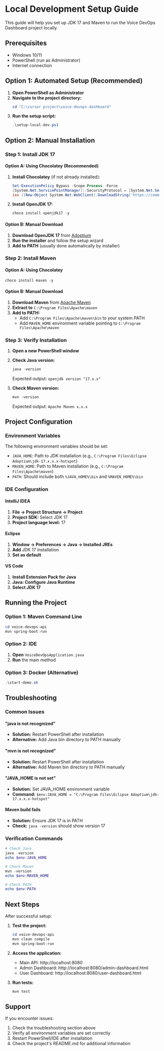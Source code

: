 # Local Development Setup Guide

This guide will help you set up JDK 17 and Maven to run the Voice DevOps Dashboard project locally.

## Prerequisites

- Windows 10/11
- PowerShell (run as Administrator)
- Internet connection

## Option 1: Automated Setup (Recommended)

1. **Open PowerShell as Administrator**
2. **Navigate to the project directory:**
   ```powershell
   cd "C:\cursor project\voice-devops-dashboard"
   ```
3. **Run the setup script:**
   ```powershell
   .\setup-local-dev.ps1
   ```

## Option 2: Manual Installation

### Step 1: Install JDK 17

#### Option A: Using Chocolatey (Recommended)
1. **Install Chocolatey** (if not already installed):
   ```powershell
   Set-ExecutionPolicy Bypass -Scope Process -Force
   [System.Net.ServicePointManager]::SecurityProtocol = [System.Net.ServicePointManager]::SecurityProtocol -bor 3072
   iex ((New-Object System.Net.WebClient).DownloadString('https://community.chocolatey.org/install.ps1'))
   ```

2. **Install OpenJDK 17:**
   ```powershell
   choco install openjdk17 -y
   ```

#### Option B: Manual Download
1. **Download OpenJDK 17** from [Adoptium](https://adoptium.net/temurin/releases/?version=17)
2. **Run the installer** and follow the setup wizard
3. **Add to PATH** (usually done automatically by installer)

### Step 2: Install Maven

#### Option A: Using Chocolatey
```powershell
choco install maven -y
```

#### Option B: Manual Download
1. **Download Maven** from [Apache Maven](https://maven.apache.org/download.cgi)
2. **Extract to** `C:\Program Files\Apache\maven`
3. **Add to PATH:**
   - Add `C:\Program Files\Apache\maven\bin` to your system PATH
   - Add `MAVEN_HOME` environment variable pointing to `C:\Program Files\Apache\maven`

### Step 3: Verify Installation

1. **Open a new PowerShell window**
2. **Check Java version:**
   ```powershell
   java -version
   ```
   Expected output: `openjdk version "17.x.x"`

3. **Check Maven version:**
   ```powershell
   mvn -version
   ```
   Expected output: `Apache Maven x.x.x`

## Project Configuration

### Environment Variables

The following environment variables should be set:

- `JAVA_HOME`: Path to JDK installation (e.g., `C:\Program Files\Eclipse Adoptium\jdk-17.x.x.x-hotspot`)
- `MAVEN_HOME`: Path to Maven installation (e.g., `C:\Program Files\Apache\maven`)
- `PATH`: Should include both `%JAVA_HOME%\bin` and `%MAVEN_HOME%\bin`

### IDE Configuration

#### IntelliJ IDEA
1. **File → Project Structure → Project**
2. **Project SDK:** Select JDK 17
3. **Project language level:** 17

#### Eclipse
1. **Window → Preferences → Java → Installed JREs**
2. **Add** JDK 17 installation
3. **Set as default**

#### VS Code
1. **Install Extension Pack for Java**
2. **Java: Configure Java Runtime**
3. **Select JDK 17**

## Running the Project

### Option 1: Maven Command Line
```powershell
cd voice-devops-api
mvn spring-boot:run
```

### Option 2: IDE
1. **Open** `VoiceDevOpsApplication.java`
2. **Run** the main method

### Option 3: Docker (Alternative)
```powershell
.\start-demo.sh
```

## Troubleshooting

### Common Issues

#### "java is not recognized"
- **Solution:** Restart PowerShell after installation
- **Alternative:** Add Java bin directory to PATH manually

#### "mvn is not recognized"
- **Solution:** Restart PowerShell after installation
- **Alternative:** Add Maven bin directory to PATH manually

#### "JAVA_HOME is not set"
- **Solution:** Set JAVA_HOME environment variable
- **Command:** `$env:JAVA_HOME = "C:\Program Files\Eclipse Adoptium\jdk-17.x.x.x-hotspot"`

#### Maven build fails
- **Solution:** Ensure JDK 17 is in PATH
- **Check:** `java -version` should show version 17

### Verification Commands

```powershell
# Check Java
java -version
echo $env:JAVA_HOME

# Check Maven
mvn -version
echo $env:MAVEN_HOME

# Check PATH
echo $env:PATH
```

## Next Steps

After successful setup:

1. **Test the project:**
   ```powershell
   cd voice-devops-api
   mvn clean compile
   mvn spring-boot:run
   ```

2. **Access the application:**
   - Main API: http://localhost:8080
   - Admin Dashboard: http://localhost:8080/admin-dashboard.html
   - User Dashboard: http://localhost:8080/user-dashboard.html

3. **Run tests:**
   ```powershell
   mvn test
   ```

## Support

If you encounter issues:
1. Check the troubleshooting section above
2. Verify all environment variables are set correctly
3. Restart PowerShell/IDE after installation
4. Check the project's README.md for additional information 